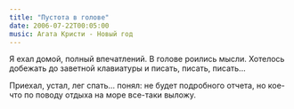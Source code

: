 ```yaml
---
title: "Пустота в голове"
date: 2006-07-22T00:05:00
music: Агата Кристи - Новый год
---
```


Я ехал домой, полный впечатлений. В голове роились мысли. Хотелось добежать до заветной клавиатуры и писать, писать, писать...

Приехал, устал, лег спать... понял: не будет подробного отчета, но кое-что по поводу отдыха на море все-таки выложу.

